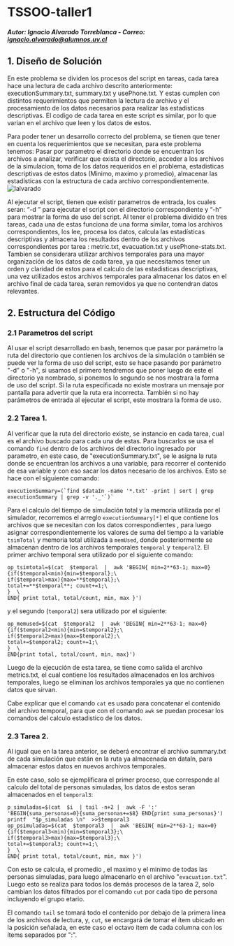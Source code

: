 # TSSOO-taller1

##### Autor: Ignacio Alvarado Torreblanca - Correo: ignacio.alvarado@alumnos.uv.cl

## 1. Diseño de Solución

En este problema se dividen los procesos del script en tareas, cada tarea hace una lectura de cada archivo descrito anteriormente: executionSummary.txt, summary.txt y usePhone.txt. Y estas cumplen con distintos requerimientos que permiten la lectura de archivo y el procesamiento de los datos necesarios para realizar las estadisticas descriptivas. El codigo de cada tarea en este script es similar, por lo que varian en el archivo que leen y los datos de estos.

Para poder tener un desarrollo correcto del problema, se tienen que tener en cuenta los requerimientos que se necesitan, para este problema tenemos: Pasar por parametro el directorio donde se encuentran los archivos a analizar, verificar que exista el directorio, acceder a los archivos de la simulacion, toma de los datos requeridos en el problema, estadisticas descriptivas de estos datos (Minimo, maximo y promedio), almacenar las estadísticas con la estructura de cada archivo correspondientemente.
![Ialvarado](http://imgfz.com/i/cOP6VAv.png)

Al ejecutar el script,  tienen que existir parametros de entrada, los cuales seran: “-d ” para ejecutar el script con el directorio correspondiente y “-h” para mostrar la forma de uso del script. Al tener el problema dividido en tres tareas, cada una de estas funciona de una forma similar, toma los archivos correspondientes, los lee, procesa los datos, calcula las estadísticas descriptivas y almacena los resultados dentro de los archivos correspondientes por tarea : metric.txt, evacuation.txt y usePhone-stats.txt. Tambien se considerara utilizar archivos temporales para una mayor organización de los datos de cada tarea, ya que necesitamos tener un orden y claridad de estos para el calculo de las estadisticas descriptivas, una vez utilizados estos archivos temporales para almacenar los datos en el archivo final de cada tarea, seran removidos ya que no contendran datos relevantes.

## 2. Estructura del Código

### 2.1 Parametros del script
Al usar el script desarrollado en bash, tenemos que pasar por parámetro la ruta del directorio que contienen los archivos de la simulación o también se puede ver la forma de uso del script, esto se hace pasando por parámetro "-d" o "-h", si usamos el primero tendremos que poner luego de este el directorio ya nombrado, si ponemos lo segundo se nos mostrara la forma de uso del script. Si la ruta especificada no existe mostrara un mensaje por pantalla para advertir que la ruta era incorrecta. También si no hay parámetros de entrada al ejecutar el script, este mostrara la forma de uso. 


### 2.2 Tarea 1.

Al verificar que la ruta del directorio existe, se instancio en cada tarea, cual es el archivo buscado para cada una de estas. Para buscarlos se usa el comando `find` dentro de los archivos del directorio ingresado por parametro, en este caso,  de "executionSummary.txt", se le asigna la ruta donde se encuentran los archivos a una variable, para recorrer el contenido de esa variable y con eso sacar los datos necesario de los archivos. Esto se hace con el siguiente comando:

```
executionSummary=(`find $dataIn -name '*.txt' -print | sort | grep executionSummary | grep -v '._'`)`
```

Para el calculo del tiempo de simulación total y la memoria utilizada por el simulador, recorremos el arreglo  `executionSummary[*]` el que contiene los archivos que se necesitan con los datos correspondientes , para luego asignar correspondientemente los valores de suma del tiempo a la variable `tsimTotal` y memoria total utilizada a `memUsed`, donde posteriormente se almacenan dentro de los archivos temporales `temporal` y `temporal2`. El primer archivo temporal sera utilizado por el siguiente comando:

```
op_tsimtotal=$(cat  $temporal  |  awk 'BEGIN{ min=2**63-1; max=0}{if($temporal<min){min=$temporal};\
if($temporal>max){max=**$temporal};\
total+=**$temporal**; count+=1;\
}  \
END{ print total, total/count, min, max }')
```

y el segundo (`temporal2`) sera utilizado por el siguiente:

```
op_memused=$(cat  $temporal2  |  awk 'BEGIN{ min=2**63-1; max=0}{if($temporal2<min){min=$temporal2};\
if($temporal2>max){max=$temporal2};\
total+=$temporal2; count+=1;\
}  \
END{print total, total/count, min, max}')
```
Luego de la ejecución de esta tarea, se tiene como salida el archivo metrics.txt, el cual contiene los resultados almacenados en los archivos temporales, luego se eliminan los archivos temporales ya que no contienen datos que sirvan.

Cabe explicar que el comando `cat` es usado para concatenar el contenido del archivo temporal, para que con el comando `awk`  se puedan procesar los comandos del calculo estadistico de los datos.
### 2.3 Tarea 2.

Al igual que en la tarea anterior, se deberá encontrar el archivo summary.txt de cada simulación que están en la ruta ya almacenada en dataIn, para almacenar estos datos en nuevos archivos temporales. 

En este caso, solo se ejemplificara el primer proceso, que corresponde al calculo del total de personas simuladas, los datos de estos seran almacenados en el `temporal3`:

```
p_simuladas=$(cat  $i  | tail -n+2 |  awk -F ':'  'BEGIN{suma_personas=0}{suma_personas+=$8} END{print suma_personas}')
printf  "$p_simuladas \n"  >>$temporal3
op_psimuladas=$(cat  $temporal3  |  awk 'BEGIN{ min=2**63-1; max=0}{if($temporal3<min){min=$temporal3};\
if($temporal3>max){max=$temporal3};\
total+=$temporal3; count+=1;\
}  \
END{ print total, total/count, min, max }')
```

Con esto se calcula, el promedio , el maximo  y el minimo de todas las personas simuladas, para luego almacenarlo en el archivo  "`evacuation.txt`". Luego esto se realiza para todos los demás procesos de la tarea 2, solo cambian los datos filtrados por el comando `cut`  por cada tipo de persona incluyendo el grupo etario.
 
 El comando `tail` se tomará todo el contenido por debajo de la primera linea de los archivos de lectura, y, `cut`, se encargará de tomar el ítem ubicado en la posición señalada, en este caso el octavo item de cada columna con los ítems separados por ":".
